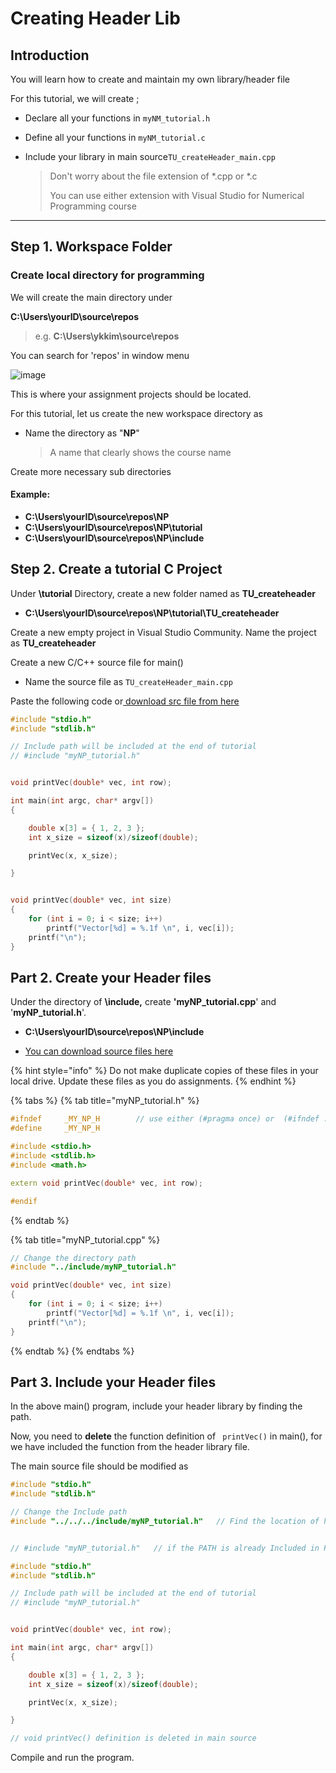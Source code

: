 # Creating Header Lib

## Introduction

You will learn how to create and maintain my own library/header file

For this tutorial, we will create ;

* Declare all your functions in `myNM_tutorial.h`

* Define all your functions in `myNM_tutorial.c`

* Include your library in main source`TU_createHeader_main.cpp`

  > Don't worry about the file extension of *.cpp or *.c 
  >
  > You can use either extension with Visual Studio for Numerical Programming course



---



## Step 1. Workspace Folder



### Create local directory for programming

We will create the main directory under

**C:\Users\yourID\source\repos**

> e.g. **C:\Users\ykkim\source\repos**

You can search for 'repos' in window menu

![image](https://user-images.githubusercontent.com/38373000/185348195-07f482ba-3aac-4fc8-8298-9928f06fc534.png)

This is where your assignment projects should be located.

For this tutorial, let us create the new workspace directory as

*   Name the directory as "**NP**"

    > A name that clearly shows the course name

Create more necessary sub directories

#### Example:

* **C:\Users\yourID\source\repos\NP**
* **C:\Users\yourID\source\repos\NP\tutorial**
* **C:\Users\yourID\source\repos\NP\include**



## Step 2. Create a tutorial C Project

Under **\tutorial** Directory,  create a new folder named as **TU\_createheader**

* **C:\Users\yourID\source\repos\NP\tutorial\TU\_createheader**



Create a new empty project in Visual Studio Community. Name the project as **TU\_createheader**



Create a new C/C++ source file for main()

* Name the source file as `TU_createHeader_main.cpp`



Paste the following code or[ download src file from here](https://github.com/ykkimhgu/Tutorial-C-Program/tree/main/createHeader/TU_createHeader_main.cpp)

```cpp
#include "stdio.h"
#include "stdlib.h"

// Include path will be included at the end of tutorial
// #include "myNP_tutorial.h"


void printVec(double* vec, int row);

int main(int argc, char* argv[])
{

	double x[3] = { 1, 2, 3 };
	int x_size = sizeof(x)/sizeof(double);

	printVec(x, x_size);

}


void printVec(double* vec, int size)
{
	for (int i = 0; i < size; i++)
		printf("Vector[%d] = %.1f \n", i, vec[i]);
	printf("\n");
}

```





## Part 2. Create your Header files

Under the directory of **\include,** create **'myNP_tutorial.cpp**' and '**myNP_tutorial.h**'.

* **C:\Users\yourID\source\repos\NP\include**

* [You can download source files here](https://github.com/ykkimhgu/Tutorial-C-Program/tree/main/createHeader)

  

{% hint style="info" %}
Do not make duplicate copies of these files in your local drive. Update these files as you do assignments.
{% endhint %}

{% tabs %}
{% tab title="myNP_tutorial.h" %}

```cpp
#ifndef		_MY_NP_H		// use either (#pragma once) or  (#ifndef ...#endif)
#define		_MY_NP_H

#include <stdio.h>
#include <stdlib.h>
#include <math.h>

extern void printVec(double* vec, int row);

#endif
```
{% endtab %}

{% tab title="myNP_tutorial.cpp" %}
```cpp
// Change the directory path
#include "../include/myNP_tutorial.h"

void printVec(double* vec, int size)
{
	for (int i = 0; i < size; i++)
		printf("Vector[%d] = %.1f \n", i, vec[i]);
	printf("\n");
}
```
{% endtab %}
{% endtabs %}



## Part 3. Include your Header files

In the above main() program, include your header library by finding the path.

Now, you need to **delete** the function definition of ` printVec()` in main(), for we have included the function from the header library file.



The main source file should be modified as

```c++
#include "stdio.h"
#include "stdlib.h"

// Change the Include path 
#include "../../../include/myNP_tutorial.h"   // Find the location of header files


// #include "myNP_tutorial.h"   // if the PATH is already Included in Project

#include "stdio.h"
#include "stdlib.h"

// Include path will be included at the end of tutorial
// #include "myNP_tutorial.h"


void printVec(double* vec, int row);

int main(int argc, char* argv[])
{

	double x[3] = { 1, 2, 3 };
	int x_size = sizeof(x)/sizeof(double);

	printVec(x, x_size);

}

// void printVec() definition is deleted in main source
```



Compile and run the program. 